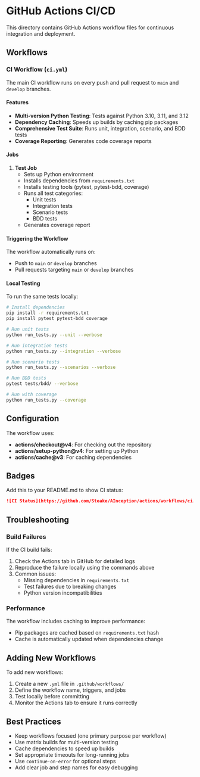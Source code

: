 # GitHub Actions CI/CD

This directory contains GitHub Actions workflow files for continuous integration and deployment.

## Workflows

### CI Workflow (`ci.yml`)

The main CI workflow runs on every push and pull request to `main` and `develop` branches.

#### Features

- **Multi-version Python Testing**: Tests against Python 3.10, 3.11, and 3.12
- **Dependency Caching**: Speeds up builds by caching pip packages
- **Comprehensive Test Suite**: Runs unit, integration, scenario, and BDD tests
- **Coverage Reporting**: Generates code coverage reports

#### Jobs

1. **Test Job**
   - Sets up Python environment
   - Installs dependencies from `requirements.txt`
   - Installs testing tools (pytest, pytest-bdd, coverage)
   - Runs all test categories:
     - Unit tests
     - Integration tests
     - Scenario tests
     - BDD tests
   - Generates coverage report

#### Triggering the Workflow

The workflow automatically runs on:
- Push to `main` or `develop` branches
- Pull requests targeting `main` or `develop` branches

#### Local Testing

To run the same tests locally:

```bash
# Install dependencies
pip install -r requirements.txt
pip install pytest pytest-bdd coverage

# Run unit tests
python run_tests.py --unit --verbose

# Run integration tests
python run_tests.py --integration --verbose

# Run scenario tests
python run_tests.py --scenarios --verbose

# Run BDD tests
pytest tests/bdd/ --verbose

# Run with coverage
python run_tests.py --coverage
```

## Configuration

The workflow uses:
- **actions/checkout@v4**: For checking out the repository
- **actions/setup-python@v4**: For setting up Python
- **actions/cache@v3**: For caching dependencies

## Badges

Add this to your README.md to show CI status:

```markdown
![CI Status](https://github.com/Steake/AInception/actions/workflows/ci.yml/badge.svg)
```

## Troubleshooting

### Build Failures

If the CI build fails:

1. Check the Actions tab in GitHub for detailed logs
2. Reproduce the failure locally using the commands above
3. Common issues:
   - Missing dependencies in `requirements.txt`
   - Test failures due to breaking changes
   - Python version incompatibilities

### Performance

The workflow includes caching to improve performance:
- Pip packages are cached based on `requirements.txt` hash
- Cache is automatically updated when dependencies change

## Adding New Workflows

To add new workflows:

1. Create a new `.yml` file in `.github/workflows/`
2. Define the workflow name, triggers, and jobs
3. Test locally before committing
4. Monitor the Actions tab to ensure it runs correctly

## Best Practices

- Keep workflows focused (one primary purpose per workflow)
- Use matrix builds for multi-version testing
- Cache dependencies to speed up builds
- Set appropriate timeouts for long-running jobs
- Use `continue-on-error` for optional steps
- Add clear job and step names for easy debugging
